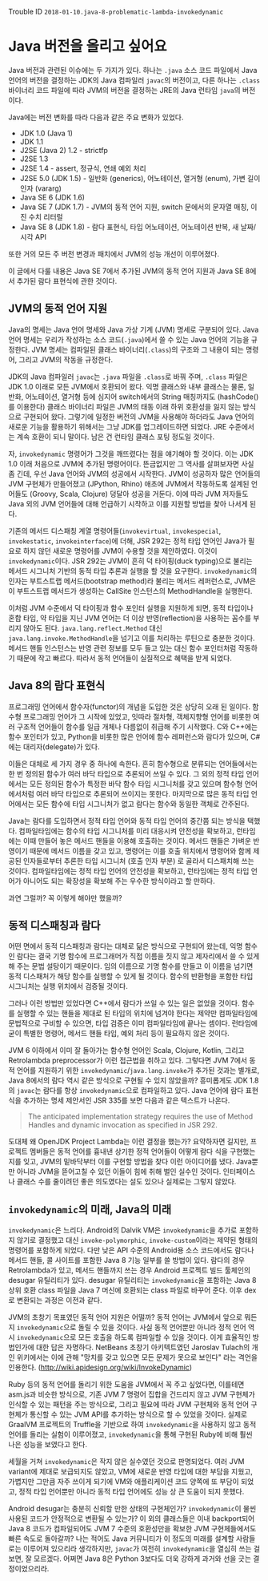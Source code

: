 Trouble ID `2018-01-10.java-8-problematic-lambda-invokedynamic`

# Java 버전을 올리고 싶어요

Java 버전과 관련된 이슈에는 두 가지가 있다. 하나는 `.java` 소스 코드 파일에서 Java 언어의 버전을 결정하는 JDK의 Java 컴파일러 `javac`의 버전이고, 다른 하나는 `.class` 바이너리 코드 파일에 따라 JVM의 버전을 결정하는 JRE의 Java 런타임 `java`의 버전이다.

Java에는 버전 변화를 따라 다음과 같은 주요 변화가 있었다.

*   JDK 1.0 (Java 1)
*   JDK 1.1
*   J2SE (Java 2) 1.2 - strictfp
*   J2SE 1.3
*   J2SE 1.4 - assert, 정규식, 연쇄 예외 처리
*   J2SE 5.0 (JDK 1.5) - 일반화 (generics), 어노테이션, 열거형 (enum), 가변 길이 인자 (vararg)
*   Java SE 6 (JDK 1.6)
*   Java SE 7 (JDK 1.7) - JVM의 동적 언어 지원, switch 문에서의 문자열 매칭, 이진 수치 리터럴
*   Java SE 8 (JDK 1.8) - 람다 표현식, 타입 어노테이션, 어노테이션 반복, 새 날짜/시각 API

또한 거의 모든 주 버전 변경과 패치에서 JVM의 성능 개선이 이루어졌다.

이 글에서 다룰 내용은 Java SE 7에서 추가된 JVM의 동적 언어 지원과 Java SE 8에서 추가된 람다 표현식에 관한 것이다.

## JVM의 동적 언어 지원

Java의 명세는 Java 언어 명세와 Java 가상 기계 (JVM) 명세로 구분되어 있다. Java 언어 명세는 우리가 작성하는 소스 코드(`.java`)에서 쓸 수 있는 Java 언어의 기능을 규정한다. JVM 명세는 컴파일된 클래스 바이너리(`.class`)의 구조와 그 내용이 되는 명령어, 그리고 JVM의 작동을 규정한다.

JDK의 Java 컴파일러 `javac`는 `.java` 파일을 `.class`로 바꿔 주며, `.class` 파일은 JDK 1.0 이래로 모든 JVM에서 호환되어 왔다. 익명 클래스와 내부 클래스는 물론, 일반화, 어노테이션, 열거형 등에 심지어 switch에서의 String 매칭까지도 (hashCode()를 이용한다) 클래스 바이너리 파일은 JVM의 태동 이래 하위 호환성을 잃지 않는 방식으로 구현되어 왔다. 그렇기에 일정한 버전의 JVM을 사용해야 하더라도 Java 언어의 새로운 기능을 활용하기 위해서는 그냥 JDK를 업그레이드하면 되었다. JRE 수준에서는 계속 호환이 되니 말이다. 남은 건 런타임 클래스 포팅 정도일 것이다.

자, `invokedynamic` 명령어가 그것을 깨뜨렸다는 점을 얘기해야 할 것이다. 이는 JDK 1.0 이래 처음으로 JVM에 추가된 명령어이다. 뜬금없지만 그 역사를 살펴보자면 사실 좀 긴데, 우선 Java 언어와 JVM의 성공에서 시작한다. JVM이 성공하자 많은 언어들의 JVM 구현체가 만들어졌고 (JPython, Rhino) 애초에 JVM에서 작동하도록 설계된 언어들도 (Groovy, Scala, Clojure) 덩달아 성공을 거둔다. 이에 따라 JVM 저자들도 Java 외의 JVM 언어들에 대해 언급하기 시작하고 이를 지원할 방법을 찾아 나서게 된다.

기존의 메서드 디스패칭 계열 명령어들(`invokevirtual`, `invokespecial`, `invokestatic`, `invokeinterface`)에 더해, JSR 292는 정적 타입 언어인 Java가 필요로 하지 않던 새로운 명령어를 JVM이 수용할 것을 제안하였다. 이것이 `invokedynamic`이다. JSR 292는 JVM이 흔히 덕 타이핑(duck typing)으로 불리는 메서드 시그니처 기반의 동적 타입 추론과 실행을 할 것을 요구한다. `invokedynamic`의 인자는 부트스트랩 메서드(bootstrap method)라 불리는 메서드 레퍼런스로, JVM은 이 부트스트랩 메서드가 생성하는 CallSite 인스턴스의 MethodHandle을 실행한다.

이처럼 JVM 수준에서 덕 타이핑과 함수 포인터 실행을 지원하게 되면, 동적 타입이나 혼합 타입, 약 타입을 지닌 JVM 언어는 더 이상 반영(reflection)을 사용하는 꼼수를 부리지 않아도 된다. `java.lang.reflect.Method` 대신 `java.lang.invoke.MethodHandle`을 넘기고 이를 처리하는 루틴으로 충분한 것이다. 메서드 핸들 인스턴스는 반영 관련 정보를 모두 들고 있는 대신 함수 포인터처럼 작동하기 때문에 작고 빠르다. 따라서 동적 언어들이 실질적으로 혜택을 받게 되었다.

## Java 8의 람다 표현식

프로그래밍 언어에서 함수자(functor)의 개념을 도입한 것은 상당히 오래 된 일이다. 함수형 프로그래밍 언어가 그 시작에 있었고, 잇따라 절차형, 객체지향형 언어를 비롯한 여러 구조적 언어들이 함수를 일급 개체나 다름없이 취급해 주기 시작했다. C와 C\+\+에는 함수 포인터가 있고, Python을 비롯한 많은 언어에 함수 레퍼런스와 람다가 있으며, C\#에는 대리자(delegate)가 있다.

이들은 대체로 세 가지 경우 중 하나에 속한다. 흔히 함수형으로 분류되는 언어들에서는 한 번 정의된 함수가 여러 바닥 타입으로 추론되어 쓰일 수 있다. 그 외의 정적 타입 언어에서는 모든 정의된 함수가 특정한 바닥 함수 타입 시그니처를 갖고 있으며 함수형 언어에서처럼 여러 바닥 타입으로 추론되어 쓰이지는 못한다. 마지막으로 많은 동적 타입 언어에서는 모든 함수에 타입 시그니처가 없고 람다는 함수와 동일한 객체로 간주된다.

Java는 람다를 도입하면서 정적 타입 언어와 동적 타입 언어의 중간쯤 되는 방식을 택했다. 컴파일타임에는 함수의 타입 시그니처를 미리 대응시켜 안전성을 확보하고, 런타임에는 이때 만들어 놓은 메서드 핸들을 이용해 호출하는 것이다. 메서드 핸들은 가벼운 반영이기 때문에 메서드 이름을 갖고 있고, 명령어는 이를 호출 위치에서 명령어와 함께 제공된 인자들로부터 추론한 타입 시그니처 (호출 인자 부분) 로 골라서 디스패치해 쓰는 것이다. 컴파일타임에는 정적 타입 언어의 안전성을 확보하고, 런타임에는 정적 타입 언어가 아니어도 되는 확장성을 확보해 주는 우수한 방식이라고 할 만하다.

과연 그럴까? 꼭 이렇게 해야만 했을까?

## 동적 디스패칭과 람다

어떤 면에서 동적 디스패칭과 람다는 대체로 닮은 방식으로 구현되어 왔는데, 익명 함수인 람다는 결국 기명 함수에 프로그래머가 직접 이름을 짓지 않고 제자리에서 쓸 수 있게 해 주는 문법 설탕이기 때문이다. 임의 이름으로 기명 함수를 만들고 이 이름을 넘기면 동적 디스패처가 해당 함수를 실행할 수 있게 될 것이다. 함수의 반환형을 포함한 타입 시그니처는 실행 위치에서 검증될 것이다.

그러나 이런 방법만 있었다면 C++에서 람다가 쓰일 수 있는 일은 없었을 것이다. 함수를 실행할 수 있는 핸들을 제대로 된 타입의 위치에 넘겨야 한다는 제약만 컴파일타임에 문법적으로 구비할 수 있으면, 타입 검증은 이미 컴파일타임에 끝나는 셈이다. 런타임에 굳이 특별한 명령어, 메서드 핸들 타입, 예외 처리 등이 필요하지 않은 것이다.

JVM 6 이하에서 이미 잘 돌아가는 함수형 언어인 Scala, Clojure, Kotlin, 그리고 Retrolambda preprocessor가 이런 접근법을 취하고 있다. 그렇다면 JVM 7에서 동적 언어를 지원하기 위한 `invokedynamic`/`java.lang.invoke`가 추가된 것과는 별개로, Java 8에서의 람다 역시 같은 방식으로 구현될 수 있지 않았을까? 흥미롭게도 JDK 1.8의 `javac`는 람다를 항상 `invokedynamic`으로 컴파일하고 있다. Java 언어에 람다 표현식을 추가하는 명세 제안서인 JSR 335를 보면 다음과 같은 텍스트가 나온다.

> The anticipated implementation strategy requires the use of Method Handles and dynamic invocation as specified in JSR 292.

도대체 왜 OpenJDK Project Lambda는 이런 결정을 했는가? 요약하자면 길지만, 프로젝트 멤버들은 동적 언어를 흉내낸 상기한 정적 언어들이 어떻게 람다 식을 구현했는지를 잊고, JVM의 밑바닥부터 이를 구현할 방법을 찾다 이런 아이디어를 냈다. Java뿐만 아니라 JVM을 뜯어고칠 수 있던 이들이 힘에 취해 벌인 실수인 것이다. 인터페이스나 클래스 수를 줄이려던 좋은 의도였다는 설도 있으나 실제로는 그렇지 않았다.

## `invokedynamic`의 미래, Java의 미래

`invokedynamic`은 느리다. Android의 Dalvik VM은 `invokedynamic`을 추가로 포함하지 않기로 결정했고 대신 `invoke-polymorphic`, `invoke-custom`이라는 제약된 형태의 명령어를 포함하게 되었다. 다만 낮은 API 수준의 Android용 소스 코드에서도 람다나 메서드 핸들, 콜 사이트를 포함한 Java 8 기능 일부를 쓸 방법이 있다. 람다의 경우 Retrolambda가 있고, 메서드 핸들까지 쓰는 경우 Android 프로젝트 빌드 툴체인의 desugar 유틸리티가 있다. desugar 유틸리티는 `invokedynamic`을 포함하는 Java 8 상위 호환 class 파일을 Java 7 머신에 호환되는 class 파일로 바꾸어 준다. 이후 dex로 변환되는 과정은 이전과 같다.

JVM의 초창기 목표였던 동적 언어 지원은 어떨까? 동적 언어는 JVM에서 앞으로 뭐든지 `invokedynamic`으로 돌릴 수 있을 것이다. 사실 동적 언어뿐만 아니라 정적 언어 역시 `invokedynamic`으로 모든 호출을 하도록 컴파일할 수 있을 것이다. 이게 효율적인 방법인가에 대한 답은 자명하다. NetBeans 초창기 아키텍트였던 Jaroslav Tulach의 개인 위키에서는 이에 관해 "망치를 갖고 있으면 모든 문제가 못으로 보인다" 라는 격언을 인용한다. (http://wiki.apidesign.org/wiki/InvokeDynamic)

Ruby 등의 동적 언어를 돌리기 위한 도움을 JVM에서 꼭 주고 싶었다면, 이를테면 asm.js과 비슷한 방식으로, 기존 JVM 7 명령어 집합을 건드리지 않고 JVM 구현체가 인식할 수 있는 패턴을 주는 방식으로, 그리고 필요에 따라 JVM 구현체와 동적 언어 구현체가 통신할 수 있는 JVM API를 추가하는 방식으로 할 수 있었을 것이다. 실제로 GraalVM 프로젝트의 Truffle을 기반으로 하여 `invokedynamic`을 사용하지 않고 동적 언어를 돌리는 실험이 이루어졌고, `invokedynamic`을 통해 구현된 Ruby에 비해 훨씬 나은 성능을 보였다고 한다.

세월을 거쳐 `invokedynamic`은 작지 않은 실수였던 것으로 판명되었다. 여러 JVM variant에 제대로 보급되지도 않았고, VM에 새로운 반영 타입에 대한 부담을 지웠고, 가볍지만 그만큼 자주 쓰이게 되기에 VM와 애플리케이션 코드 양쪽에 또 부담이 되었고, 정적 타입 언어뿐만 아니라 동적 타입 언어에도 성능 상 큰 도움이 되지 못했다.

Android desugar는 충분히 신뢰할 만한 상태의 구현체인가? `invokedynamic`이 물씬 사용된 코드가 안정적으로 변환될 수 있는가? 이 외의 클래스들은 이내 backport되어 Java 8 코드가 컴파일되어도 JVM 7 수준의 호환성만을 확보한 JVM 구현체들에서도 빠른 속도로 돌아갈까? 나는 적어도 Java 커뮤니티가 이 정도의 미래를 설계할 사람들로는 이루어져 있으리라 생각하지만, `javac`가 여전히 `invokedynamic`을 열심히 쓰는 걸 보면, 잘 모르겠다. 어쩌면 Java 8은 Python 3보다도 더욱 강하게 과거와 선을 긋는 결정이었으리라.

